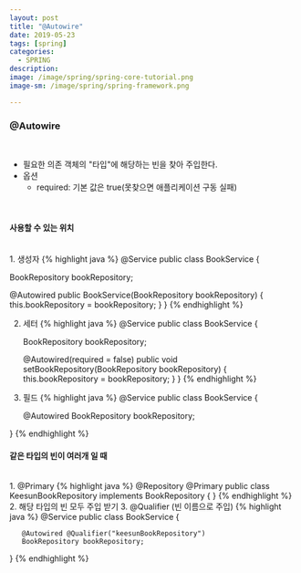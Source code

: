 ```yaml
---
layout: post
title: "@Autowire"
date: 2019-05-23
tags: [spring]
categories:
  - SPRING
description:
image: /image/spring/spring-core-tutorial.png
image-sm: /image/spring/spring-framework.png

---
```

<!-- {:.post-img.small}
![producer](/image/rabbitmq/producer.png) -->




### @Autowire
<br />

- 필요한 의존 객체의 "타입"에 해당하는 빈을 찾아 주입한다.
- 옵션
    - required: 기본 값은 true(못찾으면 애플리케이션 구동 실패)

<br>

#### 사용할 수 있는 위치
<br>
1. 생성자
{% highlight java %}
@Service
public class BookService  { 

   BookRepository bookRepository;

   @Autowired
   public BookService(BookRepository bookRepository) {
      this.bookRepository = bookRepository;
   }
}
{% endhighlight %}


2. 세터
{% highlight java %}
@Service
public class BookService  { 

   BookRepository bookRepository;

   @Autowired(required = false)
   public void setBookRepository(BookRepository bookRepository) {
      this.bookRepository = bookRepository;
   }
}
{% endhighlight %}
3. 필드
{% highlight java %}
@Service
public class BookService  { 

   @Autowired
   BookRepository bookRepository;

}
{% endhighlight %}
<br>

#### 같은 타입의 빈이 여러개 일 때
<br>
1. @Primary
{% highlight java %}
   @Repository @Primary 
   public class KeesunBookRepository implements BookRepository {
   }
{% endhighlight %}
2. 해당 타입의 빈 모두 주입 받기
3. @Qualifier (빈 이름으로 주입)
{% highlight java %}
   @Service
   public class BookService  { 

       @Autowired @Qualifier("keesunBookRepository")
       BookRepository bookRepository;

   }
{% endhighlight %}

<br>

